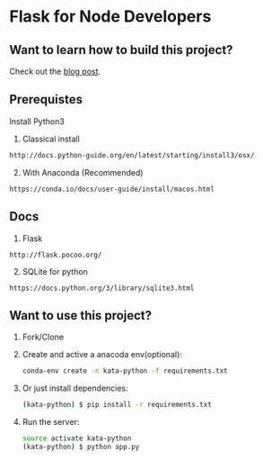 # Flask for Node Developers

## Want to learn how to build this project?

Check out the [blog post](http://mherman.org/blog/2017/04/26/flask-for-node-developers).

## Prerequistes

Install Python3
1. Classical install
```sh
http://docs.python-guide.org/en/latest/starting/install3/osx/
```
2. With Anaconda (Recommended)
```
https://conda.io/docs/user-guide/install/macos.html
```

## Docs
1. Flask
```
http://flask.pocoo.org/
```

2. SQLite for python
```
https://docs.python.org/3/library/sqlite3.html
```

## Want to use this project?

1. Fork/Clone
1. Create and active a anacoda env(optional):

    ```sh
    conda-env create -n kata-python -f requirements.txt
    ```

1. Or just install dependencies:

    ```sh
    (kata-python) $ pip install -r requirements.txt
    ```

2. Run the server:

    ```sh
    source activate kata-python
    (kata-python) $ python app.py
    ```
